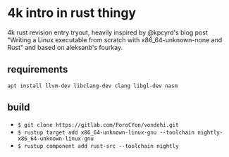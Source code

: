 # 4k intro in rust thingy

4k rust revision entry tryout, heavily inspired by @kpcyrd's blog post "Writing a Linux executable from scratch with x86_64-unknown-none and Rust" and based on  aleksanb's fourkay.

## requirements

`apt install llvm-dev libclang-dev clang libgl-dev nasm`

## build

* `$ git clone https://gitlab.com/PoroCYon/vondehi.git`
* `$ rustup target add x86_64-unknown-linux-gnu --toolchain nightly-x86_64-unknown-linux-gnu`
* `$ rustup component add rust-src --toolchain nightly`

